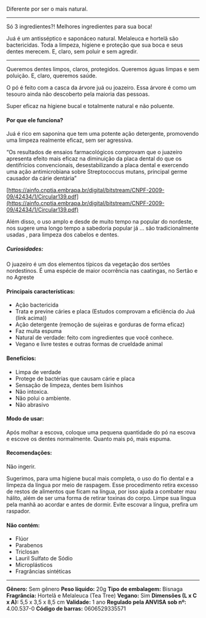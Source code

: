 Diferente por ser o mais natural.

---

Só 3 ingredientes?! Melhores ingredientes para sua boca!

Juá é um antisséptico e saponáceo natural. Melaleuca e hortelã são bactericidas. Toda a limpeza, higiene e proteção que sua boca e seus dentes merecem. E, claro, sem poluir e sem agredir.

---

Queremos dentes limpos, claros, protegidos.
Queremos águas limpas e sem poluição.
E, claro, queremos saúde.

O pó é feito com a casca da árvore juá ou joazeiro. Essa árvore é como um tesouro ainda não descoberto pela maioria das pessoas.

Super eficaz na higiene bucal e totalmente natural e não poluente.

#### Por que ele funciona?

Juá é rico em saponina que tem uma potente ação detergente, promovendo uma limpeza realmente eficaz, sem ser agressiva.

“Os resultados de ensaios farmacológicos comprovam que o juazeiro apresenta efeito mais eficaz na diminuição da placa dental do que os dentifrícios convencionais, desestabilizando a placa dental e exercendo uma ação antimicrobiana sobre Streptococcus mutans, principal germe causador da cárie dentária”

[https://ainfo.cnptia.embrapa.br/digital/bitstream/CNPF-2009-09/42434/1/Circular139.pdf](https://ainfo.cnptia.embrapa.br/digital/bitstream/CNPF-2009-09/42434/1/Circular139.pdf)

Além disso, o uso amplo e desde de muito tempo na popular do nordeste, nos sugere uma longo tempo a sabedoria popular já … são tradicionalmente usadas , para limpeza dos cabelos e dentes.

##### Curiosidades:

O juazeiro é um dos elementos típicos da vegetação dos sertões nordestinos. É uma espécie de maior ocorrência nas caatingas, no Sertão e no Agreste

#### Principais características:

- Ação bactericida
- Trata e previne cáries e placa (Estudos comprovam a eficiência do Juá (link acima))
- Ação detergente (remoção de sujeiras e gorduras de forma eficaz)
- Faz muita espuma
- Natural de verdade: feito com ingredientes que você conhece.
- Vegano e livre testes e outras formas de crueldade animal

#### Benefícios:

- Limpa de verdade
- Protege de bactérias que causam cárie e placa
- Sensação de limpeza, dentes bem lisinhos
- Não intoxica.
- Não polui o ambiente.
- Não abrasivo

#### Modo de usar:

Após molhar a escova, coloque uma pequena quantidade do pó na escova e escove os dentes normalmente. Quanto mais pó, mais espuma.

#### Recomendações:

Não ingerir.

Sugerimos, para uma higiene bucal mais completa, o uso do fio dental e a limpeza da língua por meio de raspagem. Esse procedimento retira excesso de restos de alimentos que ficam na língua, por isso ajuda a combater mau hálito, além de ser uma forma de retirar toxinas do corpo. Limpe sua língua pela manhã ao acordar e antes de dormir. Evite escovar a língua, prefira um raspador.

#### Não contém:

- Flúor
- Parabenos
- Triclosan
- Lauril Sulfato de Sódio
- Microplásticos
- Fragrâncias sintéticas

---

**Gênero:** Sem gênero
**Peso líquido:** 20g
**Tipo de embalagem:** Bisnaga
**Fragrância:** Hortelã e Melaleuca (Tea Tree)
**Vegano:** Sim
**Dimensões (L x C x A):** 5,5 x 3,5 x 8,5 cm
**Validade:** 1 ano
**Regulado pela ANVISA sob nº:** 4.00.537-0
**Código de barras:** 0606529335571
